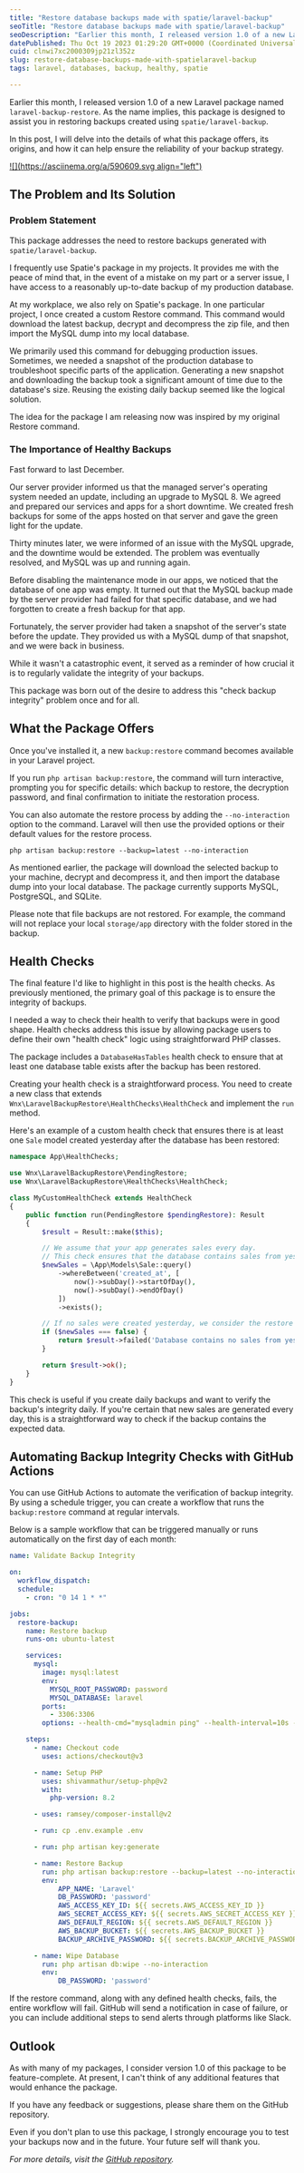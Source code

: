 ```yaml
---
title: "Restore database backups made with spatie/laravel-backup"
seoTitle: "Restore database backups made with spatie/laravel-backup"
seoDescription: "Earlier this month, I released version 1.0 of a new Laravel package named laravel-backup-restore. As the name implies, this package is designed to assist yo"
datePublished: Thu Oct 19 2023 01:29:20 GMT+0000 (Coordinated Universal Time)
cuid: clnwi7xc2000309jp21zl352z
slug: restore-database-backups-made-with-spatielaravel-backup
tags: laravel, databases, backup, healthy, spatie

---
```


Earlier this month, I released version 1.0 of a new Laravel package named `laravel-backup-restore`. As the name implies, this package is designed to assist you in restoring backups created using `spatie/laravel-backup`.

In this post, I will delve into the details of what this package offers, its origins, and how it can help ensure the reliability of your backup strategy.

[![](https://asciinema.org/a/590609.svg align="left")](https://asciinema.org/a/590609)

## **The Problem and Its Solution**

### **Problem Statement**

This package addresses the need to restore backups generated with `spatie/laravel-backup`.

I frequently use Spatie's package in my projects. It provides me with the peace of mind that, in the event of a mistake on my part or a server issue, I have access to a reasonably up-to-date backup of my production database.

At my workplace, we also rely on Spatie's package. In one particular project, I once created a custom Restore command. This command would download the latest backup, decrypt and decompress the zip file, and then import the MySQL dump into my local database.

We primarily used this command for debugging production issues. Sometimes, we needed a snapshot of the production database to troubleshoot specific parts of the application. Generating a new snapshot and downloading the backup took a significant amount of time due to the database's size. Reusing the existing daily backup seemed like the logical solution.

The idea for the package I am releasing now was inspired by my original Restore command.

### **The Importance of Healthy Backups**

Fast forward to last December.

Our server provider informed us that the managed server's operating system needed an update, including an upgrade to MySQL 8. We agreed and prepared our services and apps for a short downtime. We created fresh backups for some of the apps hosted on that server and gave the green light for the update.

Thirty minutes later, we were informed of an issue with the MySQL upgrade, and the downtime would be extended. The problem was eventually resolved, and MySQL was up and running again.

Before disabling the maintenance mode in our apps, we noticed that the database of one app was empty. It turned out that the MySQL backup made by the server provider had failed for that specific database, and we had forgotten to create a fresh backup for that app.

Fortunately, the server provider had taken a snapshot of the server's state before the update. They provided us with a MySQL dump of that snapshot, and we were back in business.

While it wasn't a catastrophic event, it served as a reminder of how crucial it is to regularly validate the integrity of your backups.

This package was born out of the desire to address this "check backup integrity" problem once and for all.

## **What the Package Offers**

Once you've installed it, a new `backup:restore` command becomes available in your Laravel project.

If you run `php artisan backup:restore`, the command will turn interactive, prompting you for specific details: which backup to restore, the decryption password, and final confirmation to initiate the restoration process.

You can also automate the restore process by adding the `--no-interaction` option to the command. Laravel will then use the provided options or their default values for the restore process.

```shell
php artisan backup:restore --backup=latest --no-interaction
```

As mentioned earlier, the package will download the selected backup to your machine, decrypt and decompress it, and then import the database dump into your local database. The package currently supports MySQL, PostgreSQL, and SQLite.

Please note that file backups are not restored. For example, the command will not replace your local `storage/app` directory with the folder stored in the backup.

## **Health Checks**

The final feature I'd like to highlight in this post is the health checks. As previously mentioned, the primary goal of this package is to ensure the integrity of backups.

I needed a way to check their health to verify that backups were in good shape. Health checks address this issue by allowing package users to define their own "health check" logic using straightforward PHP classes.

The package includes a `DatabaseHasTables` health check to ensure that at least one database table exists after the backup has been restored.

Creating your health check is a straightforward process. You need to create a new class that extends `Wnx\LaravelBackupRestore\HealthChecks\HealthCheck` and implement the `run` method.

Here's an example of a custom health check that ensures there is at least one `Sale` model created yesterday after the database has been restored:

```php
namespace App\HealthChecks;

use Wnx\LaravelBackupRestore\PendingRestore;
use Wnx\LaravelBackupRestore\HealthChecks\HealthCheck;

class MyCustomHealthCheck extends HealthCheck
{
    public function run(PendingRestore $pendingRestore): Result
    {
        $result = Result::make($this);

        // We assume that your app generates sales every day.
        // This check ensures that the database contains sales from yesterday.
        $newSales = \App\Models\Sale::query()
            ->whereBetween('created_at', [
                now()->subDay()->startOfDay(), 
                now()->subDay()->endOfDay()
            ])
            ->exists();

        // If no sales were created yesterday, we consider the restore as failed.
        if ($newSales === false) {
            return $result->failed('Database contains no sales from yesterday.');
        }

        return $result->ok();
    }
}
```

This check is useful if you create daily backups and want to verify the backup's integrity daily. If you're certain that new sales are generated every day, this is a straightforward way to check if the backup contains the expected data.

## **Automating Backup Integrity Checks with GitHub Actions**

You can use GitHub Actions to automate the verification of backup integrity. By using a schedule trigger, you can create a workflow that runs the `backup:restore` command at regular intervals.

Below is a sample workflow that can be triggered manually or runs automatically on the first day of each month:

```yaml
name: Validate Backup Integrity

on:
  workflow_dispatch:
  schedule:
    - cron: "0 14 1 * *"

jobs:
  restore-backup:
    name: Restore backup
    runs-on: ubuntu-latest

    services:
      mysql:
        image: mysql:latest
        env:
          MYSQL_ROOT_PASSWORD: password
          MYSQL_DATABASE: laravel
        ports:
          - 3306:3306
        options: --health-cmd="mysqladmin ping" --health-interval=10s --health-timeout=5s --health-retries=3

    steps:
      - name: Checkout code
        uses: actions/checkout@v3

      - name: Setup PHP
        uses: shivammathur/setup-php@v2
        with:
          php-version: 8.2

      - uses: ramsey/composer-install@v2

      - run: cp .env.example .env

      - run: php artisan key:generate

      - name: Restore Backup
        run: php artisan backup:restore --backup=latest --no-interaction
        env:
            APP_NAME: 'Laravel'
            DB_PASSWORD: 'password'
            AWS_ACCESS_KEY_ID: ${{ secrets.AWS_ACCESS_KEY_ID }}
            AWS_SECRET_ACCESS_KEY: ${{ secrets.AWS_SECRET_ACCESS_KEY }}
            AWS_DEFAULT_REGION: ${{ secrets.AWS_DEFAULT_REGION }}
            AWS_BACKUP_BUCKET: ${{ secrets.AWS_BACKUP_BUCKET }}
            BACKUP_ARCHIVE_PASSWORD: ${{ secrets.BACKUP_ARCHIVE_PASSWORD }}

      - name: Wipe Database
        run: php artisan db:wipe --no-interaction
        env:
            DB_PASSWORD: 'password'
```

If the restore command, along with any defined health checks, fails, the entire workflow will fail. GitHub will send a notification in case of failure, or you can include additional steps to send alerts through platforms like Slack.

## **Outlook**

As with many of my packages, I consider version 1.0 of this package to be feature-complete. At present, I can't think of any additional features that would enhance the package.

If you have any feedback or suggestions, please share them on the GitHub repository.

Even if you don't plan to use this package, I strongly encourage you to test your backups now and in the future. Your future self will thank you.

*For more details, visit the* [*GitHub repository*](https://github.com/your-repo-link)*.*